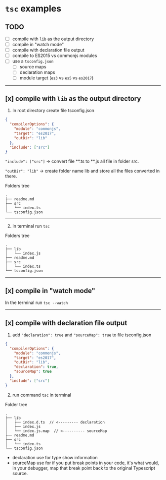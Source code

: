 # `tsc` examples

## TODO

- [ ] compile with `lib` as the output directory
- [ ] compile in "watch mode"
- [ ] compile with declaration file output
- [ ] compile to ES2015 vs commonjs modules
- [ ] use a `tsconfig.json`
  - [ ] source maps
  - [ ] declaration maps
  - [ ] module target (`es3` vs `es5` vs `es2017`)

---

## [x] compile with `lib` as the output directory

1. In root directory create file tsconfig.json

```JSON
{
  "compilerOptions": {
    "module": "commonjs",
    "target": "es2017",
    "outDir": "lib"
  },
  "include": ["src"]
}
```

`"include": ["src"]` -> convert file **.ts to **.js all file in folder src.

`"outDir": "lib"` -> create folder name lib and store all the files converted in there.

Folders tree

```
.
├── readme.md
├── src
│   └── index.ts
└── tsconfig.json
```

---

2. In terminal run `tsc`

Folders tree

```
.
├── lib
│   └── index.js
├── readme.md
├── src
│   └── index.ts
└── tsconfig.json
```

---

## [x] compile in "watch mode"

In the terminal run `tsc --watch`

---

## [x] compile with declaration file output

1. add `"declaration": true` and `"sourceMap": true` to file tsconfig.json

```JSON
{
  "compilerOptions": {
    "module": "commonjs",
    "target": "es2017",
    "outDir": "lib",
    "declaration": true,
    "sourceMap": true
  },
  "include": ["src"]
}
```

2. run command `tsc` in terminal

Folder tree

```
.
├── lib
│   ├── index.d.ts  // <--------- declaration
│   ├── index.js
│   └── index.js.map  // <---------- sourceMap
├── readme.md
├── src
│   └── index.ts
└── tsconfig.json
```

- declaration use for type show information
- sourceMap use for if you put break points in your code, it's what would, in your debugger, map that break point back to the original Typescript source.
